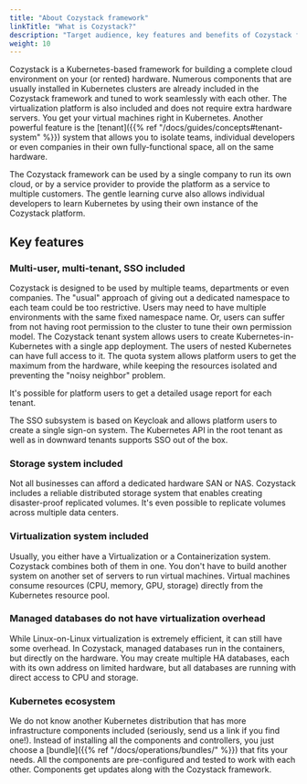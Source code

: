 ```yaml
---
title: "About Cozystack framework"
linkTitle: "What is Cozystack?"
description: "Target audience, key features and benefits of Cozystack framework."
weight: 10
---
```


Cozystack is a Kubernetes-based framework for building a complete cloud environment on your (or rented) hardware.
Numerous components that are usually installed in Kubernetes clusters are already included in the Cozystack framework
and tuned to work seamlessly with each other. The virtualization platform is also included and does not require extra
hardware servers. You get your virtual machines right in Kubernetes. Another powerful feature is
the [tenant]({{% ref "/docs/guides/concepts#tenant-system" %}}) system that allows you to isolate teams, individual
developers or even companies in their own fully-functional space, all on the same hardware.

The Cozystack framework can be used by a single company to run its own cloud, or by a service provider to provide the
platform as a service to multiple customers. The gentle learning curve also allows individual developers to learn
Kubernetes by using their own instance of the Cozystack platform.

Key features
------------

### Multi-user, multi-tenant, SSO included

Cozystack is designed to be used by multiple teams, departments or even companies. The "usual" approach of giving out
a dedicated namespace to each team could be too restrictive. Users may need to have multiple environments with the same
fixed namespace name. Or, users can suffer from not having root permission to the cluster to tune their own permission
model. The Cozystack tenant system allows users to create Kubernetes-in-Kubernetes with a single app deployment. The
users of nested Kubernetes can have full access to it. The quota system allows platform users to get the maximum from
the hardware, while keeping the resources isolated and preventing the "noisy neighbor" problem.

It's possible for platform users to get a detailed usage report for each tenant.

The SSO subsystem is based on Keycloak and allows platform users to create a single sign-on system. The Kubernetes API
in the root tenant as well as in downward tenants supports SSO out of the box.

### Storage system included

Not all businesses can afford a dedicated hardware SAN or NAS. Cozystack includes a reliable distributed storage
system that enables creating disaster-proof replicated volumes. It's even possible to replicate volumes across multiple
data centers.

### Virtualization system included

Usually, you either have a Virtualization or a Containerization system. Cozystack combines both of them in one. You
don't have to build another system on another set of servers to run virtual machines. Virtual machines consume
resources (CPU, memory, GPU, storage) directly from the Kubernetes resource pool.

### Managed databases do not have virtualization overhead

While Linux-on-Linux virtualization is extremely efficient, it can still have some overhead. In Cozystack, managed
databases run in the containers, but directly on the hardware. You may create multiple HA databases, each with its own
address on limited hardware, but all databases are running with direct access to CPU and storage.

### Kubernetes ecosystem

We do not know another Kubernetes distribution that has more infrastructure components included (seriously, send us
a link if you find one!). Instead of installing all the components and controllers, you just choose
a [bundle]({{% ref "/docs/operations/bundles/" %}}) that fits your needs. All the components are pre-configured and
tested to work with each other. Components get updates along with the Cozystack framework.
